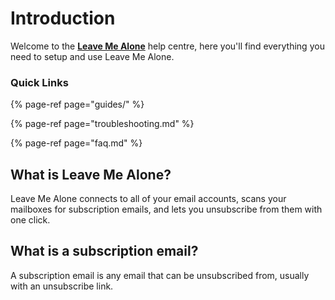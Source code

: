 # Introduction

Welcome to the [**Leave Me Alone**](https://leavemealone.app) help centre, here you'll find everything you need to setup and use Leave Me Alone.

### Quick Links

{% page-ref page="guides/" %}

{% page-ref page="troubleshooting.md" %}

{% page-ref page="faq.md" %}

## What is Leave Me Alone?

Leave Me Alone connects to all of your email accounts, scans your mailboxes for subscription emails, and lets you unsubscribe from them with one click.

## What is a subscription email?

A subscription email is any email that can be unsubscribed from, usually with an unsubscribe link.

